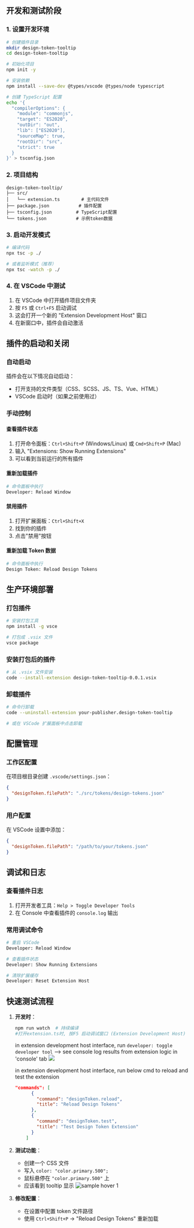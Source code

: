 ## 开发和测试阶段

### 1. 设置开发环境

```bash
# 创建插件目录
mkdir design-token-tooltip
cd design-token-tooltip

# 初始化项目
npm init -y

# 安装依赖
npm install --save-dev @types/vscode @types/node typescript

# 创建 TypeScript 配置
echo '{
  "compilerOptions": {
    "module": "commonjs",
    "target": "ES2020",
    "outDir": "out",
    "lib": ["ES2020"],
    "sourceMap": true,
    "rootDir": "src",
    "strict": true
  }
}' > tsconfig.json
```

### 2. 项目结构

```
design-token-tooltip/
├── src/
│   └── extension.ts        # 主代码文件
├── package.json           # 插件配置
├── tsconfig.json         # TypeScript配置
└── tokens.json           # 示例token数据
```

### 3. 启动开发模式

```bash
# 编译代码
npx tsc -p ./

# 或者监听模式（推荐）
npx tsc -watch -p ./
```

### 4. 在 VSCode 中测试

1. 在 VSCode 中打开插件项目文件夹
2. 按 `F5` 或 `Ctrl+F5` 启动调试
3. 这会打开一个新的 "Extension Development Host" 窗口
4. 在新窗口中，插件会自动激活

## 插件的启动和关闭

### 自动启动

插件会在以下情况自动启动：

- 打开支持的文件类型（CSS、SCSS、JS、TS、Vue、HTML）
- VSCode 启动时（如果之前使用过）

### 手动控制

#### 查看插件状态

1. 打开命令面板：`Ctrl+Shift+P` (Windows/Linux) 或 `Cmd+Shift+P` (Mac)
2. 输入 "Extensions: Show Running Extensions"
3. 可以看到当前运行的所有插件

#### 重新加载插件

```bash
# 命令面板中执行
Developer: Reload Window
```

#### 禁用插件

1. 打开扩展面板：`Ctrl+Shift+X`
2. 找到你的插件
3. 点击"禁用"按钮

#### 重新加载 Token 数据

```bash
# 命令面板中执行
Design Token: Reload Design Tokens
```

## 生产环境部署

### 打包插件

```bash
# 安装打包工具
npm install -g vsce

# 打包成 .vsix 文件
vsce package
```

### 安装打包后的插件

```bash
# 从 .vsix 文件安装
code --install-extension design-token-tooltip-0.0.1.vsix
```

### 卸载插件

```bash
# 命令行卸载
code --uninstall-extension your-publisher.design-token-tooltip

# 或在 VSCode 扩展面板中点击卸载
```

## 配置管理

### 工作区配置

在项目根目录创建 `.vscode/settings.json`：

```json
{
  "designToken.filePath": "./src/tokens/design-tokens.json"
}
```

### 用户配置

在 VSCode 设置中添加：

```json
{
  "designToken.filePath": "/path/to/your/tokens.json"
}
```

## 调试和日志

### 查看插件日志

1. 打开开发者工具：`Help > Toggle Developer Tools`
2. 在 Console 中查看插件的 `console.log` 输出

### 常用调试命令

```bash
# 重启 VSCode
Developer: Reload Window

# 查看插件状态
Developer: Show Running Extensions

# 清除扩展缓存
Developer: Reset Extension Host
```

## 快速测试流程

1. **开发时**：

   ```bash
   npm run watch  # 持续编译
   #打开extension.ts时, 按F5 启动调试窗口 (Extension Development Host)
   ```

   in extension development host interface, run `developer: toggle developer tool` --> see console log results from extension logic in 'console' tab
   ![](./assets/toggle-developer-tool.png)

   in extension development host interface, run below cmd to reload and test the extension

   ```json
   "commands": [
         {
           "command": "designToken.reload",
           "title": "Reload Design Tokens"
         },
         {
           "command": "designToken.test",
           "title": "Test Design Token Extension"
         }
       ]
   ```

2. **测试功能**：

   - 创建一个 CSS 文件
   - 写入 `color: "color.primary.500";`
   - 鼠标悬停在 `"color.primary.500"` 上
   - 应该看到 tooltip 显示
     ![sample hover 1](./assets/sample-hover-1.png)

3. **修改配置**：
   - 在设置中配置 token 文件路径
   - 使用 `Ctrl+Shift+P` → "Reload Design Tokens" 重新加载
